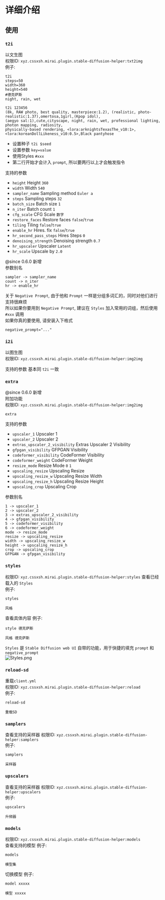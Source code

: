 # 详细介绍

## 使用

### `t2i`

以文生图  
权限ID: `xyz.cssxsh.mirai.plugin.stable-diffusion-helper:txt2img`  
例子:
```log
t2i 
steps=50
width=360
height=540
#德克萨斯
night, rain, wet
```
```log
t2i 123456
(8k, RAW photo, best quality, masterpiece:1.2), (realistic, photo-realistic:1.37),omertosa,1girl,(Kpop idol), 
(aegyo sal:1),cute,cityscape, night, rain, wet, professional lighting, photon mapping, radiosity, 
physically-based rendering, <lora:arknightsTexasThe_v10:1>, <lora:koreanDollLikeness_v10:0.5>,Black pantyhose
```

* 设置种子 `t2i $seed`
* 设置参数 `key=value`
* 使用Styles `#xxx`
* 第二行开始才会计入 `prompt`, 所以要两行以上才会触发指令

支持的参数
* `height` Height `360`
* `width` Width `540`
* `sampler_name` Sampling method `Euler a`
* `steps` Sampling steps `32`
* `batch_size` Batch size `1`
* `n_iter` Batch count `1`
* `cfg_scale` CFG Scale `数字`
* `restore_faces` Restore faces `false`/`true`
* `tiling` Tiling `false`/`true`
* `enable_hr` Hires. fix `false`/`true`
* `hr_second_pass_steps` Hires Steps `0`
* `denoising_strength` Denoising strength `0.7`
* `hr_upscaler` Upscaler `Latent`
* `hr_scale` Upscale by `2.0`

@since 0.6.0 新增  
参数别名  
```log
sampler -> sampler_name
count -> n_iter
hr -> enable_hr
```

关于 `Negative Prompt`, 由于他和 `Prompt` 一样是分组多词汇的，同时对他们进行支持很麻烦  
所以如果你要用到 `Negative Prompt`, 建议在 `Styles` 加入常用的词组，然后使用 `#xxx` 调用  
如果你真的要使用, 请安装入下格式  
```
negative_prompt="..."
```

### `i2i`

以图生图  
权限ID: `xyz.cssxsh.mirai.plugin.stable-diffusion-helper:img2img`

支持的参数 基本同 `t2i` 一致

### `extra`

@since 0.6.0 新增  
附加功能  
权限ID: `xyz.cssxsh.mirai.plugin.stable-diffusion-helper:img2img`
```log
extra
```

支持的参数
* `upscaler_1` Upscaler 1
* `upscaler_2` Upscaler 2
* `extras_upscaler_2_visibility` Extras Upscaler 2 Visibility
* `gfpgan_visibility` GFPGAN Visibility
* `codeformer_visibility` CodeFormer Visibility
* `codeformer_weight` CodeFormer Weight
* `resize_mode` Resize Mode `0` `1`
* `upscaling_resize` Upscaling Resize
* `upscaling_resize_w` Upscaling Resize Width
* `upscaling_resize_h` Upscaling Resize Height
* `upscaling_crop` Upscaling Crop

参数别名
```log
1 -> upscaler_1
2 -> upscaler_2
3 -> extras_upscaler_2_visibility
4 -> gfpgan_visibility
5 -> codeformer_visibility
6 -> codeformer_weight
mode -> resize_mode
resize -> upscaling_resize
width -> upscaling_resize_w
height -> upscaling_resize_h
crop -> upscaling_crop
GFPGAN -> gfpgan_visibility
```

### `styles`

权限ID: `xyz.cssxsh.mirai.plugin.stable-diffusion-helper:styles`
查看已经载入的 `Styles`  
例子:
```log
styles 
```
```log
风格 
```
查看具体内容
例子:
```log
style 德克萨斯
```
```log
风格 德克萨斯
```

`Styles` 是 `Stable Diffusion web UI` 自带的功能，用于快捷的填充 `prompt` 和 `negative_prompt`  
![Styles.png](.github/Styles.png)

### `reload-sd`

重载`client.yml`  
权限ID: `xyz.cssxsh.mirai.plugin.stable-diffusion-helper:reload`  
例子:
```log
reload-sd
```
```log
重载SD
```

### `samplers`

查看支持的采样器
权限ID: `xyz.cssxsh.mirai.plugin.stable-diffusion-helper:samplers`  
例子:
```log
samplers 
```
```log
采样器 
```

### `upscalers`

查看支持的采样器
权限ID: `xyz.cssxsh.mirai.plugin.stable-diffusion-helper:upscalers`  
例子:
```log
upscalers 
```
```log
升频器 
```

### `models`

权限ID: `xyz.cssxsh.mirai.plugin.stable-diffusion-helper:models`  
查看支持的模型
例子:
```log
models 
```
```log
模型集 
```
切换模型
例子:
```log
model xxxxx
```
```log
模型 xxxxx
```